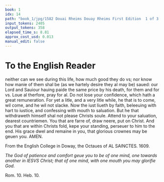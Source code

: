 ```yaml
---
book: 1
idx: 14
path: "book_1/jpg/1582 Douai Rheims Douay Rheims First Edition  1 of 3 1609 Old Testament.pdf-14.jpg"
input_tokens: 2405
output_tokens: 358
elapsed_time_s: 8.81
approx_cost_usd: 0.013
manual_edit: false
---
```

# To the English Reader

neither can we see during this life, how much good they do vs; nor know how manie of them shal be (as we hartely desire they al may be) saued: our Lord and Sauiour hauing paide the same price by his death, for them and for vs. Loue al therfore, pray for al. Do not lose your confidence, which hath a great remuneration. For yet a litle, and a very litle while, he that is to come, wil come, and he wil not slacke. Now the iust liueth by faith, beleeuing with hart to iustice, and confessing with mouth to saluation. But he that withdraweth himself shal not please Christs soule. Attend to your saluation, dearest countriemen. You that are farre of, draw neere, put on Christ. And you that are within Christs fold, kepe your standing, perseuer to him to the end. His grace dwel and remaine in you, that glorious crownes may be geuen you. AMEN.

From the English College in Doway, the Octaues of AL SAINCTES. 1609.

*The God of patience and comfort geue you to be of one mind, one towards another in IESVS Christ; that of one mind, with one mouth you may glorifie God.*

[^1]: Persecution profitable.

[^2]: Confession of faith before men necessarie to saluation.

<aside>Rom. 10. Heb. 10.</aside>